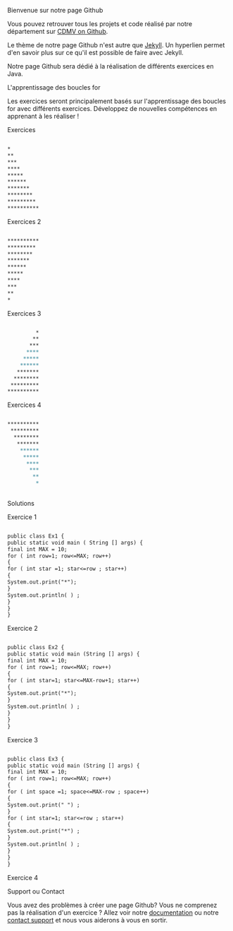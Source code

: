 Bienvenue sur notre page Github 

Vous pouvez retrouver tous les projets et code réalisé par notre département sur [CDMV on Github]().

Le thème de notre page Github n'est autre que [Jekyll](https://jekyllrb.com/). Un hyperlien permet d'en savoir plus sur ce qu'il est possible de faire avec Jekyll. 

Notre page Github sera dédié à la réalisation de différents exercices en Java. 

L'apprentissage des boucles for 

Les exercices seront principalement basés sur l'apprentissage des boucles for avec différents exercices. Développez de nouvelles compétences en apprenant à les réaliser ! 

Exercices 

```markdown

*
**
***
****
*****
******
*******
********
*********
**********

```

Exercices 2 

```markdown

**********
*********
********
*******
******
*****
****
***
**
*

```

Exercices 3

```markdown

         *
        **
       ***
      ****
     *****
    ******
   *******
  ********
 *********
**********

```

Exercices 4 

```markdown

**********
 *********
  ********
   *******
    ******
     *****
      ****
       ***
        **
         *
         
```

Solutions

Exercice 1

```markdown

public class Ex1 {
public static void main ( String [] args) {
final int MAX = 10;
for ( int row=1; row<=MAX; row++)
{
for ( int star =1; star<=row ; star++)
{
System.out.print("*");
}
System.out.println( ) ;
}
}
}

```
Exercice 2 

```markdown

public class Ex2 {
public static void main (String [] args) {
final int MAX = 10;
for ( int row=1; row<=MAX; row++)
{
for ( int star=1; star<=MAX-row+1; star++)
{
System.out.print("*");
}
System.out.println( ) ;
}
}
}

```

Exercice 3

```markdown

public class Ex3 {
public static void main (String [] args) {
final int MAX = 10;
for ( int row=1; row<=MAX; row++)
{
for ( int space =1; space<=MAX-row ; space++)
{
System.out.print(" ") ;
}
for ( int star=1; star<=row ; star++)
{
System.out.print("*") ;
}
System.out.println( ) ;
}
}
}

```

Exercice 4

Support ou Contact

Vous avez des problèmes à créer une page Github? Vous ne comprenez pas la réalisation d'un exercice ? Allez voir notre [documentation](https://help.github.com/categories/github-pages-basics/) ou notre [contact support](https://github.com/contact) et nous vous aiderons à vous en sortir.

